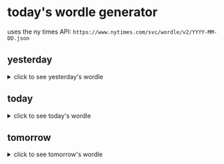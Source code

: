 # today's wordle generator

uses the ny times API: `https://www.nytimes.com/svc/wordle/v2/YYYY-MM-DD.json`

## yesterday

<details>
    <summary>click to see yesterday's wordle</summary>

    forum

</details>

## today

<details>
    <summary>click to see today's wordle</summary>

    spoof

</details>

## tomorrow

<details>
    <summary>click to see tomorrow's wordle</summary>

    catty

</details>
